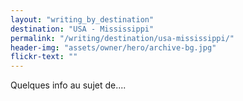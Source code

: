 ```yaml
---
layout: "writing_by_destination"
destination: "USA - Mississippi"
permalink: "/writing/destination/usa-mississippi/"
header-img: "assets/owner/hero/archive-bg.jpg"
flickr-text: ""
---
```


Quelques info au sujet de....